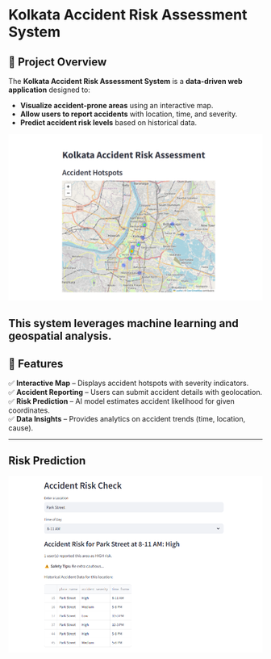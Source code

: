 # Kolkata Accident Risk Assessment System

## 🚀 Project Overview  
The **Kolkata Accident Risk Assessment System** is a **data-driven web application** designed to:  
- **Visualize accident-prone areas** using an interactive map.  
- **Allow users to report accidents** with location, time, and severity.  
- **Predict accident risk levels** based on historical data.  

![Interactive Map](screenshots/first.png)

This system leverages **machine learning** and **geospatial analysis**.
---

## 📌 Features  
✅ **Interactive Map** – Displays accident hotspots with severity indicators.  
✅ **Accident Reporting** – Users can submit accident details with geolocation.  
✅ **Risk Prediction** – AI model estimates accident likelihood for given coordinates.  
✅ **Data Insights** – Provides analytics on accident trends (time, location, cause).  

---

## Risk Prediction
 
![Accident Reporting](screenshots/risk_test.png)
